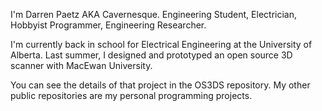 I'm Darren Paetz AKA Cavernesque. Engineering Student, Electrician, Hobbyist Programmer, Engineering Researcher.

I'm currently back in school for Electrical Engineering at the University of Alberta. Last summer, I designed and prototyped an open source 3D scanner with MacEwan University.

You can see the details of that project in the OS3DS repository. My other public repositories are my personal programming projects.

<!---
Cavernesque/Cavernesque is a ✨ special ✨ repository because its `README.md` (this file) appears on your GitHub profile.
You can click the Preview link to take a look at your changes.
--->
